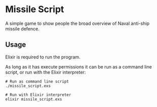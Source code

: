 # Missile Script

A simple game to show people the broad overview of Naval anti-ship missile defence.

## Usage

Elixir is required to run the program.

As long as it has execute permissions it can be run as a command line script, or
run with the Elixir interpreter:

```shell
# Run as command line script
./missile_script.exs

# Run with Elixir interpreter
elixir missile_script.exs
```

